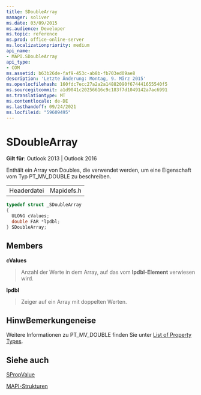 ```yaml
---
title: SDoubleArray
manager: soliver
ms.date: 03/09/2015
ms.audience: Developer
ms.topic: reference
ms.prod: office-online-server
ms.localizationpriority: medium
api_name:
- MAPI.SDoubleArray
api_type:
- COM
ms.assetid: b63b26de-faf9-453c-ab8b-fb703ed09ae8
description: 'Letzte Änderung: Montag, 9. März 2015'
ms.openlocfilehash: 160fdc7ecc27a2a2a14882090f674441655540f5
ms.sourcegitcommit: a1d9041c20256616c9c183f7d1049142a7ac6991
ms.translationtype: MT
ms.contentlocale: de-DE
ms.lasthandoff: 09/24/2021
ms.locfileid: "59609495"
---
```

# <a name="sdoublearray"></a>SDoubleArray

  
  
**Gilt für**: Outlook 2013 | Outlook 2016 
  
Enthält ein Array von Doubles, die verwendet werden, um eine Eigenschaft vom Typ PT_MV_DOUBLE zu beschreiben.
  
|||
|:-----|:-----|
|Headerdatei  <br/> |Mapidefs.h  <br/> |
   
```cpp
typedef struct _SDoubleArray
{
  ULONG cValues;
  double FAR *lpdbl;
} SDoubleArray;

```

## <a name="members"></a>Members

 **cValues**
  
> Anzahl der Werte in dem Array, auf das vom **lpdbl-Element** verwiesen wird. 
    
 **lpdbl**
  
> Zeiger auf ein Array mit doppelten Werten.
    
## <a name="remarks"></a>HinwBemerkungeneise

Weitere Informationen zu PT_MV_DOUBLE finden Sie unter [List of Property Types](property-types.md).
  
## <a name="see-also"></a>Siehe auch



[SPropValue](spropvalue.md)


[MAPI-Strukturen](mapi-structures.md)

